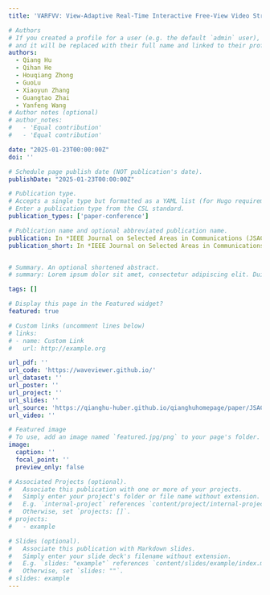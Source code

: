 ```yaml
---
title: 'VARFVV: View-Adaptive Real-Time Interactive Free-View Video Streaming with Edge Computing'

# Authors
# If you created a profile for a user (e.g. the default `admin` user), write the username (folder name) here
# and it will be replaced with their full name and linked to their profile.
authors:
  - Qiang Hu
  - Qihan He
  - Houqiang Zhong
  - GuoLu
  - Xiaoyun Zhang
  - Guangtao Zhai
  - Yanfeng Wang
# Author notes (optional)
# author_notes:
#   - 'Equal contribution'
#   - 'Equal contribution'

date: "2025-01-23T00:00:00Z"
doi: ''

# Schedule page publish date (NOT publication's date).
publishDate: "2025-01-23T00:00:00Z"

# Publication type.
# Accepts a single type but formatted as a YAML list (for Hugo requirements).
# Enter a publication type from the CSL standard.
publication_types: ['paper-conference']

# Publication name and optional abbreviated publication name.
publication: In *IEEE Journal on Selected Areas in Communications (JSAC), 2025*
publication_short: In *IEEE Journal on Selected Areas in Communications (JSAC), 2025*


# Summary. An optional shortened abstract.
# summary: Lorem ipsum dolor sit amet, consectetur adipiscing elit. Duis posuere tellus ac convallis placerat. Proin tincidunt magna sed ex sollicitudin condimentum.

tags: []

# Display this page in the Featured widget?
featured: true

# Custom links (uncomment lines below)
# links:
# - name: Custom Link
#   url: http://example.org

url_pdf: ''
url_code: 'https://waveviewer.github.io/'
url_dataset: ''
url_poster: ''
url_project: ''
url_slides: ''
url_source: 'https://qianghu-huber.github.io/qianghuhomepage/paper/JSAC.pdf'
url_video: ''

# Featured image
# To use, add an image named `featured.jpg/png` to your page's folder.
image:
  caption: ''
  focal_point: ''
  preview_only: false

# Associated Projects (optional).
#   Associate this publication with one or more of your projects.
#   Simply enter your project's folder or file name without extension.
#   E.g. `internal-project` references `content/project/internal-project/index.md`.
#   Otherwise, set `projects: []`.
# projects:
#   - example

# Slides (optional).
#   Associate this publication with Markdown slides.
#   Simply enter your slide deck's filename without extension.
#   E.g. `slides: "example"` references `content/slides/example/index.md`.
#   Otherwise, set `slides: ""`.
# slides: example
---
```



